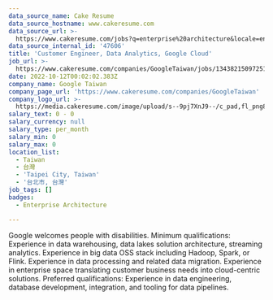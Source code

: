```yaml
---
data_source_name: Cake Resume
data_source_hostname: www.cakeresume.com
data_source_url: >-
  https://www.cakeresume.com/jobs?q=enterprise%20architecture&locale=en&range%5Bsalary_range%5D%5Bmin%5D=1000000
data_source_internal_id: '47606'
title: 'Customer Engineer, Data Analytics, Google Cloud'
job_url: >-
  https://www.cakeresume.com/companies/GoogleTaiwan/jobs/134382150972515014-customer-engineer-data-analytics-google-cloud
date: 2022-10-12T00:02:02.383Z
company_name: Google Taiwan
company_page_url: 'https://www.cakeresume.com/companies/GoogleTaiwan'
company_logo_url: >-
  https://media.cakeresume.com/image/upload/s--9pj7XnJ9--/c_pad,fl_png8,h_200,w_200/v1568707905/symvi9tbcfy1zxem1zul.png
salary_text: 0 - 0
salary_currency: null
salary_type: per_month
salary_min: 0
salary_max: 0
location_list:
  - Taiwan
  - 台灣
  - 'Taipei City, Taiwan'
  - '台北市, 台灣'
job_tags: []
badges:
  - Enterprise Architecture

---
```


Google welcomes people with disabilities. Minimum qualifications: Experience in data warehousing, data lakes solution architecture, streaming analytics. Experience in big data OSS stack including Hadoop, Spark, or Flink. Experience in data processing and related data migration. Experience in enterprise space translating customer business needs into cloud-centric solutions. Preferred qualifications: Experience in data engineering, database development, integration, and tooling for data pipelines.